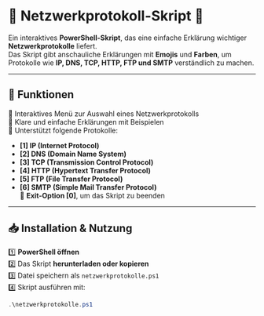 # 📡 Netzwerkprotokoll-Skript 📡

Ein interaktives **PowerShell-Skript**, das eine einfache Erklärung wichtiger **Netzwerkprotokolle** liefert.  
Das Skript gibt anschauliche Erklärungen mit **Emojis** und **Farben**, um Protokolle wie **IP, DNS, TCP, HTTP, FTP und SMTP** verständlich zu machen.

---

## 📌 **Funktionen**
🔹 Interaktives Menü zur Auswahl eines Netzwerkprotokolls  
🔹 Klare und einfache Erklärungen mit Beispielen  
🔹 Unterstützt folgende Protokolle:
- **[1] IP (Internet Protocol)**  
- **[2] DNS (Domain Name System)**  
- **[3] TCP (Transmission Control Protocol)**  
- **[4] HTTP (Hypertext Transfer Protocol)**  
- **[5] FTP (File Transfer Protocol)**  
- **[6] SMTP (Simple Mail Transfer Protocol)**  
🔹 **Exit-Option [0]**, um das Skript zu beenden  

---

## 📥 **Installation & Nutzung**
1️⃣ **PowerShell öffnen**  
2️⃣ Das Skript **herunterladen oder kopieren**  
3️⃣ Datei speichern als `netzwerkprotokolle.ps1`  
4️⃣ Skript ausführen mit:
   ```powershell
   .\netzwerkprotokolle.ps1
